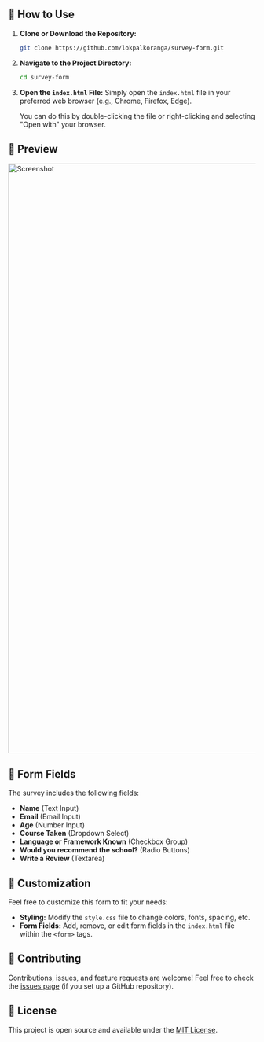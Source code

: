 
## 🚀 How to Use

1.  **Clone or Download the Repository:**
    ```bash
    git clone https://github.com/lokpalkoranga/survey-form.git
    ```

2.  **Navigate to the Project Directory:**
    ```bash
    cd survey-form
    ```

3.  **Open the `index.html` File:**
    Simply open the `index.html` file in your preferred web browser (e.g., Chrome, Firefox, Edge).

    You can do this by double-clicking the file or right-clicking and selecting "Open with" your browser.

## 📸 Preview

<img width="1920" height="1200" alt="Screenshot" src="https://github.com/user-attachments/assets/8cf855ee-1a58-4771-bd60-b5294d965ee1" />

## 📝 Form Fields

The survey includes the following fields:
- **Name** (Text Input)
- **Email** (Email Input)
- **Age** (Number Input)
- **Course Taken** (Dropdown Select)
- **Language or Framework Known** (Checkbox Group)
- **Would you recommend the school?** (Radio Buttons)
- **Write a Review** (Textarea)

## 🔧 Customization

Feel free to customize this form to fit your needs:
- **Styling:** Modify the `style.css` file to change colors, fonts, spacing, etc.
- **Form Fields:** Add, remove, or edit form fields in the `index.html` file within the `<form>` tags.

## 🤝 Contributing

Contributions, issues, and feature requests are welcome! Feel free to check the [issues page](#) (if you set up a GitHub repository).

## 📄 License

This project is open source and available under the [MIT License](LICENSE).
